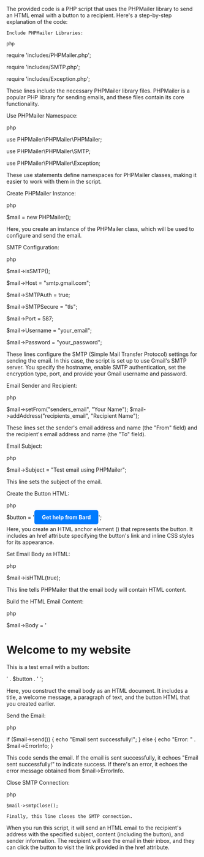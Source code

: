 The provided code is a PHP script that uses the PHPMailer library to send an HTML email with a button to a recipient. Here's a step-by-step explanation of the code:

    Include PHPMailer Libraries:

    php

require 'includes/PHPMailer.php';

require 'includes/SMTP.php';

require 'includes/Exception.php';


These lines include the necessary PHPMailer library files. PHPMailer is a popular PHP library for sending emails, and these files contain its core functionality.

Use PHPMailer Namespace:

php

use PHPMailer\PHPMailer\PHPMailer;

use PHPMailer\PHPMailer\SMTP;

use PHPMailer\PHPMailer\Exception;


These use statements define namespaces for PHPMailer classes, making it easier to work with them in the script.

Create PHPMailer Instance:

php

$mail = new PHPMailer();

Here, you create an instance of the PHPMailer class, which will be used to configure and send the email.

SMTP Configuration:

php

$mail->isSMTP();

$mail->Host = "smtp.gmail.com";

$mail->SMTPAuth = true;

$mail->SMTPSecure = "tls";

$mail->Port = 587;

$mail->Username = "your_email";

$mail->Password = "your_password";


These lines configure the SMTP (Simple Mail Transfer Protocol) settings for sending the email. In this case, the script is set up to use Gmail's SMTP server. You specify the hostname, enable SMTP authentication, set the encryption type, port, and provide your Gmail username and password.

Email Sender and Recipient:

php

$mail->setFrom("senders_email", "Your Name");
$mail->addAddress("recipients_email", "Recipient Name");

These lines set the sender's email address and name (the "From" field) and the recipient's email address and name (the "To" field).

Email Subject:

php

$mail->Subject = "Test email using PHPMailer";

This line sets the subject of the email.

Create the Button HTML:

php

$button = '<a href="https://example.com" style="background-color: #007bff; color: #ffffff; padding: 10px 20px; text-decoration: none; border-radius: 5px; font-weight: bold;">Get help from Bard</a>';

Here, you create an HTML anchor element (<a>) that represents the button. It includes an href attribute specifying the button's link and inline CSS styles for its appearance.

Set Email Body as HTML:

php

$mail->isHTML(true);

This line tells PHPMailer that the email body will contain HTML content.

Build the HTML Email Content:

php

$mail->Body = '
    <html>
    <head>
        <title>HTML Email with Button</title>
    </head>
    <body>
        <h1>Welcome to my website</h1>
        <p>This is a test email with a button:</p>
        ' . $button . '
    </body>
    </html>
';

Here, you construct the email body as an HTML document. It includes a title, a welcome message, a paragraph of text, and the button HTML that you created earlier.

Send the Email:

php

if ($mail->send()) { 
    echo "Email sent successfully!";
} else { 
    echo "Error: " . $mail->ErrorInfo; 
}

This code sends the email. If the email is sent successfully, it echoes "Email sent successfully!" to indicate success. If there's an error, it echoes the error message obtained from $mail->ErrorInfo.

Close SMTP Connection:

php

    $mail->smtpClose();

    Finally, this line closes the SMTP connection.

When you run this script, it will send an HTML email to the recipient's address with the specified subject, content (including the button), and sender information. The recipient will see the email in their inbox, and they can click the button to visit the link provided in the href attribute.
